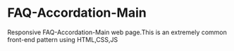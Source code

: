 # FAQ-Accordation-Main
Responsive FAQ-Accordation-Main web page.This is an extremely common front-end pattern using HTML,CSS,JS
